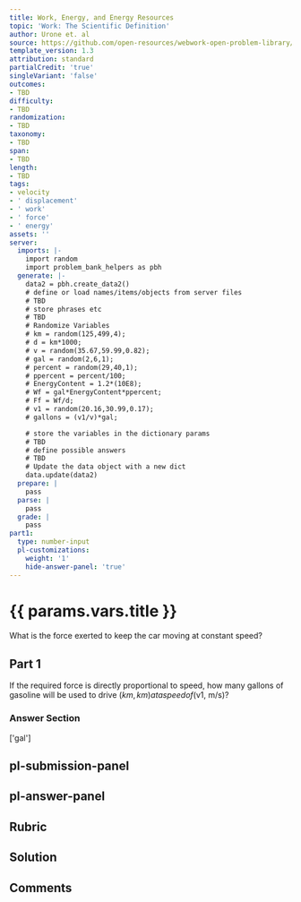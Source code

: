 ```yaml
---
title: Work, Energy, and Energy Resources
topic: 'Work: The Scientific Definition'
author: Urone et. al
source: https://github.com/open-resources/webwork-open-problem-library/tree/master/Contrib/BrockPhysics/College_Physics_Urone/7.Work_Energy_and_Energy_Resources/7-01.Work.The_Scientific_Definition/NU_U17_07_01_004.pg
template_version: 1.3
attribution: standard
partialCredit: 'true'
singleVariant: 'false'
outcomes:
- TBD
difficulty:
- TBD
randomization:
- TBD
taxonomy:
- TBD
span:
- TBD
length:
- TBD
tags:
- velocity
- ' displacement'
- ' work'
- ' force'
- ' energy'
assets: ''
server:
  imports: |-
    import random
    import problem_bank_helpers as pbh
  generate: |-
    data2 = pbh.create_data2()
    # define or load names/items/objects from server files
    # TBD
    # store phrases etc
    # TBD
    # Randomize Variables
    # km = random(125,499,4);
    # d = km*1000;
    # v = random(35.67,59.99,0.82);
    # gal = random(2,6,1);
    # percent = random(29,40,1);
    # ppercent = percent/100;
    # EnergyContent = 1.2*(10E8);
    # Wf = gal*EnergyContent*ppercent;
    # Ff = Wf/d;
    # v1 = random(20.16,30.99,0.17);
    # gallons = (v1/v)*gal;

    # store the variables in the dictionary params
    # TBD
    # define possible answers
    # TBD
    # Update the data object with a new dict
    data.update(data2)
  prepare: |
    pass
  parse: |
    pass
  grade: |
    pass
part1:
  type: number-input
  pl-customizations:
    weight: '1'
    hide-answer-panel: 'true'
---
```


# {{ params.vars.title }} 


What is the force exerted to keep the car moving at constant speed?

## Part 1 
If the required force is directly proportional to speed, how many gallons of gasoline will be used to drive ($km, km) at a speed of ($v1, m/s)? 


 ### Answer Section
['gal']

## pl-submission-panel 


## pl-answer-panel 


## Rubric 


## Solution 


## Comments 


